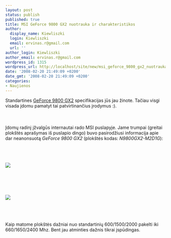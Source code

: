 ```yaml
---
layout: post
status: publish
published: true
title: MSI GeForce 9800 GX2 nuotrauka ir charakteristikos
author:
  display_name: Kiewliszki
  login: Kiewliszki
  email: ervinas.r@gmail.com
  url: ''
author_login: Kiewliszki
author_email: ervinas.r@gmail.com
wordpress_id: 1315
wordpress_url: http://localhost/site/new/msi_geforce_9800_gx2_nuotrauka_ir_charakteristikos/
date: '2008-02-20 21:49:09 +0200'
date_gmt: '2008-02-20 21:49:09 +0200'
categories:
- Naujienos
---
```

<p>Standartines <a class="ns" href="http://www.technews.lt/index.php?id=Kas&amp;Id=1079">GeForce 9800 GX2</a> specifikacijas jūs jau žinote. Tačiau visgi visada įdomu pamatyt tai patvirtinančius įrodymus :).<br />
<br><br />
<br>Įdomų radinį įžvalgūs internautai rado MSI puslapyje. Jame trumpai (greitai plokštės aprašymas iš puslapio dingo) buvo pasirodžiusi informacija apie dar neanonsuotą <i>GeForce 9800 GX2</i> (plokštės kodas: <i>N9800GX2-M2D1G</i>):<br />
<br><br />
<br><br><img src="http://www.overclockers.ru/images/news/2008/02/20/msi_01.jpg"><br><br />
<br><br />
<br><br><img src="http://www.overclockers.ru/images/news/2008/02/20/msi_02.jpg"><br><br />
<br><br />
<br>Kaip matome plokštės dažniai nuo standartinių 600/1500/2000 pakelti iki  660/1650/2400 Mhz. Bent jau atminties dažnis tikrai įspūdingas.</p>
